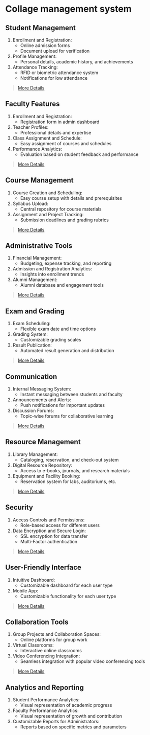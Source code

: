 # Collage management system

## Student Management

1. Enrollment and Registration:
    - Online admission forms
    - Document upload for verification
2. Profile Management:
    - Personal details, academic history, and achievements
3. Attendance Tracking:
    - RFID or biometric attendance system
    - Notifications for low attendance

> <a href="Student-Management.md">More Details</a>

## Faculty Features

1. Enrollment and Registration:
   - Registration form in admin dashboard
2. Teacher Profiles:
   - Professional details and expertise
3. Class Assignment and Schedule:
   - Easy assignment of courses and schedules
4. Performance Analytics:
   - Evaluation based on student feedback and performance

> <a href="Faculty-Features.md">More Details</a>

## Course Management

1. Course Creation and Scheduling:
    - Easy course setup with details and prerequisites
2. Syllabus Upload:
    - Central repository for course materials
3. Assignment and Project Tracking:
    - Submission deadlines and grading rubrics

> <a href="Course-Management.md">More Details</a>

## Administrative Tools

1. Financial Management:
   - Budgeting, expense tracking, and reporting
2. Admission and Registration Analytics:
   - Insights into enrollment trends
3. Alumni Management:
   - Alumni database and engagement tools

> <a href="Administrative-Tools.md">More Details</a>

## Exam and Grading

1. Exam Scheduling:
    - Flexible exam date and time options
2. Grading System:
    - Customizable grading scales
3. Result Publication:
    - Automated result generation and distribution

> <a href="Exam-and-Grading.md">More Details</a>

## Communication

1. Internal Messaging System:
    - Instant messaging between students and faculty
2. Announcements and Alerts:
    - Push notifications for important updates
3. Discussion Forums:
    - Topic-wise forums for collaborative learning

> <a href="Communication.md">More Details</a>

## Resource Management

1. Library Management:
    - Cataloging, reservation, and check-out system
2. Digital Resource Repository:
    - Access to e-books, journals, and research materials
3. Equipment and Facility Booking:
    - Reservation system for labs, auditoriums, etc.

> <a href="Resource-Management.md">More Details</a>

## Security

1. Access Controls and Permissions:
    - Role-based access for different users
2. Data Encryption and Secure Login:
    - SSL encryption for data transfer
    - Multi-Factor authentication

> <a href="Security.md">More Details</a>

## User-Friendly Interface

1. Intuitive Dashboard:
    - Customizable dashboard for each user type
2. Mobile App:
    - Customizable functionality for each user type

> <a href="User-Friendly-Interface.md">More Details</a>

## Collaboration Tools

1. Group Projects and Collaboration Spaces:
   - Online platforms for group work
2. Virtual Classrooms:
   - Interactive online classrooms
3. Video Conferencing Integration:
   - Seamless integration with popular video conferencing tools

> <a href="Collaboration-Tools.md">More Details</a>

## Analytics and Reporting

1. Student Performance Analytics:
    - Visual representation of academic progress
2. Faculty Performance Analytics:
   - Visual representation of growth and contribution
3. Customizable Reports for Administrators:
    - Reports based on specific metrics and parameters

> <a href="Analytics-and-Reporting.md"></a>